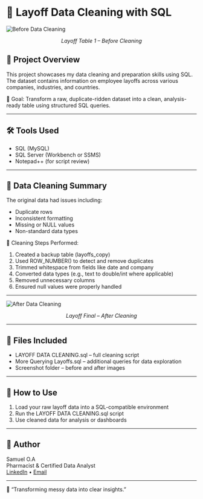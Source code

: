 # 🧹 Layoff Data Cleaning with SQL

![Before Data Cleaning](images/layoff_table_before.png)
<p align="center"><i>Layoff Table 1 – Before Cleaning</i></p>

## 📄 Project Overview

This project showcases my data cleaning and preparation skills using SQL. The dataset contains information on employee layoffs across various companies, industries, and countries.

🧪 Goal: Transform a raw, duplicate-ridden dataset into a clean, analysis-ready table using structured SQL queries.

---

## 🛠️ Tools Used

- SQL (MySQL)
- SQL Server (Workbench or SSMS)
- Notepad++ (for script review)

---

## 🧼 Data Cleaning Summary

The original data had issues including:
- Duplicate rows
- Inconsistent formatting
- Missing or NULL values
- Non-standard data types

🔧 Cleaning Steps Performed:

1. Created a backup table (layoffs_copy)
2. Used ROW_NUMBER() to detect and remove duplicates
3. Trimmed whitespace from fields like date and company
4. Converted data types (e.g., text to double/int where applicable)
5. Removed unnecessary columns
6. Ensured null values were properly handled

---

![After Data Cleaning](images/layoff_table_after.png)
<p align="center"><i>Layoff Final – After Cleaning</i></p>

---

## 📁 Files Included

- LAYOFF DATA CLEANING.sql – full cleaning script
- More Querying Layoffs.sql – additional queries for data exploration
- Screenshot folder – before and after images

---

## 🚀 How to Use

1. Load your raw layoff data into a SQL-compatible environment
2. Run the LAYOFF DATA CLEANING.sql script
3. Use cleaned data for analysis or dashboards

---

## 📌 Author

Samuel O.A  
Pharmacist & Certified Data Analyst  
[LinkedIn](www.linkedin.com/in/samuel-o-akanbi-msc-639345168) • [Email](samueloluwaseyi100@gmail.com)

---
🧠 “Transforming messy data into clear insights.”
